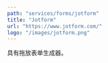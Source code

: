```yaml
---
path: "services/forms/jotform"
title: "Jotform"
url: "https://www.jotform.com/"
logo: "/images/jotform.png"
---
```


具有拖放表单生成器。